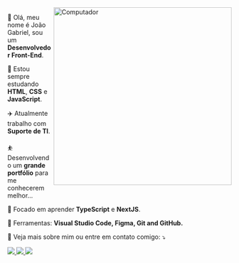 <!-- TEMA BASEADO NO TEMPLATE DO IURICODE -->

<img src="https://raw.githubusercontent.com/MicaelliMedeiros/micaellimedeiros/master/image/computer-illustration.png" min-width="400px" max-width="400px" width="400px" align="right" alt="Computador">

<!---
> Tradução em Português:
--->

👋 Olá, meu nome é João Gabriel, sou um **Desenvolvedor Front-End**.

🌱 Estou sempre estudando **HTML**, **CSS** e **JavaScript**.

✈️ Atualmente trabalho com **Suporte de TI**.

⛹️ Desenvolvendo um **grande portfólio** para me conhecerem melhor...

🎯 Focado em aprender **TypeScript** e **NextJS**.

💼 Ferramentas: <strong>Visual Studio Code, Figma, Git and GitHub.</strong>

💌 Veja mais sobre mim ou entre em contato comigo: ⤵️

<!---
> English translation:

👋 Hello, my name is João Gabriel, I'm a **Front-End Developer**.

🌱 I'm always studying **HTML**, **CSS** and **JavaScript**.

✈️ I currently work with **IT Support**.

⛹️ Developing a **large portfolio** to get to know me better...

🎯 Focused on learning **TypeScript** and **NextJS**.

💼 Tools: <strong>Visual Studio Code, Figma, Git and GitHub.</strong>

💌 See more about me or contact me: ⤵️
--->

<p align="left">
    <a href="https://www.instagram.com/o_joaozx/" alt="Instagram" target="_blank">
    <img src="https://img.shields.io/badge/Instagram-E4405F?style=for-the-badge&logo=instagram&logoColor=white"/
  </a>
  
  <a href="https://www.linkedin.com/in/joaogabriel0/" alt="Linkedin" target="_blank">
    <img src="https://img.shields.io/badge/LinkedIn-0077B5?style=for-the-badge&logo=linkedin&logoColor=white"/>
  </a>
      
  <a href="https://api.whatsapp.com/send?phone=5511965954667&text=Ol%C3%A1%2C%20vi%20seu%20perfil%20no%20GitHub%20e%20gostaria%20de%20falar%20contigo." alt="Whatsapp"     target="_blank">
    <img src="https://img.shields.io/badge/WhatsApp-25D366?style=for-the-badge&logo=whatsapp&logoColor=white"/>
  </a>
</p>  
